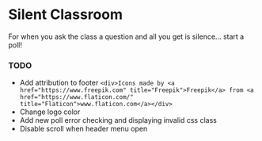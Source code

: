 # Silent Classroom

For when you ask the class a question and all you get is silence... start a poll!

### TODO

- Add attribution to footer
  `<div>Icons made by <a href="https://www.freepik.com" title="Freepik">Freepik</a> from <a href="https://www.flaticon.com/" title="Flaticon">www.flaticon.com</a></div>`
- Change logo color
- Add new poll error checking and displaying invalid css class
- Disable scroll when header menu open
